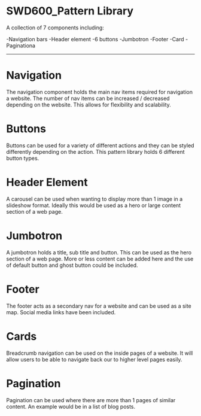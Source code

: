 # SWD600_Pattern Library

A collection of 7 components including: 

-Navigation bars
-Header element
-6 buttons
-Jumbotron
-Footer
-Card
-Paginationa

_________________________________________________________________________________________________________________________________

# Navigation

The navigation component holds the main nav items required for navigation a website. The number of nav items can be increased / decreased depending on the website. This allows for flexibility and scalability.


# Buttons

Buttons can be used for a variety of different actions and they can be styled differently depending on the action. This pattern library holds 6 different button types.



# Header Element

A carousel can be used when wanting to display more than 1 image in a slideshow format. Ideally this would be used as a hero or large content section of a web page.



# Jumbotron

A jumbotron holds a title, sub title and button. This can be used as the hero section of a web page. More or less content can be added here and the use of default button and ghost button could be included.


# Footer

The footer acts as a secondary nav for a website and can be used as a site map. Social media links have been included.


# Cards

Breadcrumb navigation can be used on the inside pages of a website. It will allow users to be able to navigate back our to higher level pages easily.



# Pagination

Pagination can be used where there are more than 1 pages of similar content. An example would be in a list of blog posts.


